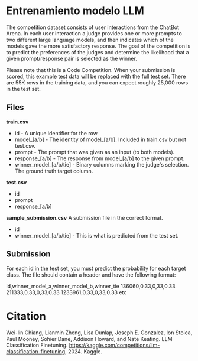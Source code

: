 
# Entrenamiento modelo LLM

The competition dataset consists of user interactions from the ChatBot Arena. In each user interaction a judge provides one or more prompts to two different large language models, and then indicates which of the models gave the more satisfactory response. The goal of the competition is to predict the preferences of the judges and determine the likelihood that a given prompt/response pair is selected as the winner.

Please note that this is a Code Competition. When your submission is scored, this example test data will be replaced with the full test set. There are 55K rows in the training data, and you can expect roughly 25,000 rows in the test set.

## Files

**train.csv**

* id - A unique identifier for the row.
* model_[a/b] - The identity of model_[a/b]. Included in train.csv but not test.csv.
* prompt - The prompt that was given as an input (to both models).
* response_[a/b] - The response from model_[a/b] to the given prompt.
* winner_model_[a/b/tie] - Binary columns marking the judge's selection. The ground truth target column.

**test.csv**

* id
* prompt
* response_[a/b]

**sample_submission.csv**
A submission file in the correct format.

* id
* winner_model_[a/b/tie] - This is what is predicted from the test set.

## Submission
For each id in the test set, you must predict the probability for each target class. The file should contain a header and have the following format:

 id,winner_model_a,winner_model_b,winner_tie
 136060,0.33,0,33,0.33
 211333,0.33,0,33,0.33
 1233961,0.33,0,33,0.33
 etc

# Citation

Wei-lin Chiang, Lianmin Zheng, Lisa Dunlap, Joseph E. Gonzalez, Ion Stoica, Paul Mooney, Sohier Dane, Addison Howard, and Nate Keating. LLM Classification Finetuning. https://kaggle.com/competitions/llm-classification-finetuning, 2024. Kaggle.
